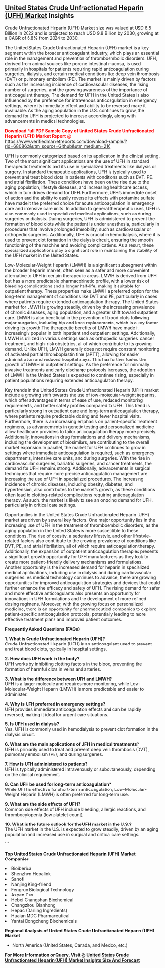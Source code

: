 <h2><a href="https://www.verifiedmarketreports.com/download-sample/?rid=680862&amp;utm_source=Github&amp;utm_medium=216" target="_blank">United States Crude Unfractionated Heparin (UFH) Market</a> Insights</h2><p>Crude Unfractionated Heparin (UFH) Market size was valued at USD 6.5 Billion in 2022 and is projected to reach USD 9.8 Billion by 2030, growing at a CAGR of 6.8% from 2024 to 2030.</p><p><p>The United States Crude Unfractionated Heparin (UFH) market is a key segment within the broader anticoagulant industry, which plays an essential role in the management and prevention of thromboembolic disorders. UFH, derived from animal sources like porcine intestinal mucosa, is used primarily in hospitals for patients requiring rapid anticoagulation during surgeries, dialysis, and certain medical conditions like deep vein thrombosis (DVT) or pulmonary embolism (PE). The market is mainly driven by factors such as the increasing incidence of cardiovascular diseases, the rising number of surgeries, and the growing awareness of the importance of anticoagulant therapy. The demand for UFH in the United States is also influenced by the preference for intravenous anticoagulation in emergency settings, where its immediate effect and ability to be reversed make it invaluable. As the aging population in the U.S. continues to grow, the demand for UFH is projected to increase accordingly, along with advancements in medical technologies. <p><span class=""><span style="color: #ff0000;"><strong>Download Full PDF Sample Copy of United States Crude Unfractionated Heparin (UFH) Market Report</strong> @ </span><a href="https://www.verifiedmarketreports.com/download-sample/?rid=680862&amp;utm_source=Github&amp;utm_medium=216" target="_blank">https://www.verifiedmarketreports.com/download-sample/?rid=680862&amp;utm_source=Github&amp;utm_medium=216</a></span></p></p><p>UFH is commonly categorized based on its application in the clinical setting. Two of the most significant applications are the use of UFH in standard therapeutic treatments and its use in specialized treatments like dialysis or surgery. In standard therapeutic applications, UFH is typically used to prevent and treat blood clots in patients with conditions such as DVT, PE, and atrial fibrillation. These conditions have been on the rise due to the aging population, lifestyle diseases, and increasing healthcare access, which in turn drives demand for UFH. Furthermore, UFH’s immediate onset of action and the ability to easily reverse its effects with protamine sulfate have made it the preferred choice for acute anticoagulation in emergency care and intensive care units. In addition to general therapeutic uses, UFH is also commonly used in specialized medical applications, such as during surgeries or dialysis. During surgeries, UFH is administered to prevent the formation of blood clots while the patient is under anesthesia, particularly in procedures that involve prolonged immobility, such as cardiovascular or orthopedic surgeries. Additionally, UFH is crucial in hemodialysis, where it is used to prevent clot formation in the dialysis circuit, ensuring the smooth functioning of the machine and avoiding complications. As a result, these specialized applications play a significant role in maintaining the stability of the UFH market in the United States.</p><p>Low-Molecular-Weight Heparin (LMWH) is a significant subsegment within the broader heparin market, often seen as a safer and more convenient alternative to UFH in certain therapeutic areas. LMWH is derived from UFH but has a more predictable pharmacokinetic profile, with a lower risk of bleeding complications and a longer half-life, making it suitable for outpatient therapy. These properties make LMWH a preferred option for the long-term management of conditions like DVT and PE, particularly in cases where patients require extended anticoagulation therapy. The United States market for LMWH is growing steadily, driven by the increasing prevalence of chronic diseases, aging population, and a greater shift toward outpatient care. LMWH is also beneficial in the prevention of blood clots following major surgeries, including hip and knee replacements, which is a key factor driving its growth.The therapeutic benefits of LMWH have made it increasingly popular in both inpatient and outpatient settings. Additionally, LMWH is utilized in various settings such as orthopedic surgeries, cancer treatment, and high-risk obstetrics, all of which contribute to its growing demand. Unlike UFH, LMWH generally does not require constant monitoring of activated partial thromboplastin time (aPTT), allowing for easier administration and reduced hospital stays. This has further fueled the growth of LMWH in outpatient settings. As the preference for minimally invasive treatments and early discharge protocols increases, the adoption of LMWH in the United States is expected to continue rising, especially in patient populations requiring extended anticoagulation therapy.</p><p>Key trends in the United States Crude Unfractionated Heparin (UFH) market include a growing shift towards the use of low-molecular-weight heparins, which offer advantages in terms of ease of use, reduced monitoring requirements, and better safety profiles compared to UFH. This trend is particularly strong in outpatient care and long-term anticoagulation therapy, where patients require predictable dosing and fewer hospital visits. Furthermore, there is an increasing emphasis on patient-specific treatment regimens, as advancements in genetic testing and personalized medicine allow healthcare providers to tailor anticoagulation therapy more precisely. Additionally, innovations in drug formulations and delivery mechanisms, including the development of biosimilars, are contributing to the overall market expansion.In parallel, the market for UFH continues to grow in settings where immediate anticoagulation is required, such as emergency departments, intensive care units, and during surgeries. With the rise in cardiovascular surgeries, bariatric surgeries, and cancer treatments, the demand for UFH remains strong. Additionally, advancements in surgical techniques that require more precise anticoagulation management are increasing the use of UFH in specialized procedures. The increasing incidence of chronic diseases, including obesity, diabetes, and hypertension, also contributes to the market’s growth, as these conditions often lead to clotting-related complications requiring anticoagulation therapy. As such, the market is likely to see an ongoing demand for UFH, particularly in critical care settings.</p><p>Opportunities in the United States Crude Unfractionated Heparin (UFH) market are driven by several key factors. One major opportunity lies in the increasing use of UFH in the treatment of thromboembolic disorders, as the aging population in the United States is more susceptible to these conditions. The rise of obesity, a sedentary lifestyle, and other lifestyle-related factors also contribute to the growing prevalence of conditions like DVT, PE, and atrial fibrillation, all of which require anticoagulation therapy. Additionally, the expansion of outpatient anticoagulation therapies presents a significant growth opportunity for UFH manufacturers as they look to create more patient-friendly delivery mechanisms and formulations. Another opportunity is the increased demand for heparin in specialized medical applications, including use in dialysis and during cardiovascular surgeries. As medical technology continues to advance, there are growing opportunities for improved anticoagulation strategies and devices that could further enhance the efficacy and safety of UFH. The rising demand for safer and more effective anticoagulants also presents an opportunity for innovations in UFH formulations and the development of more refined dosing regimens. Moreover, with the growing focus on personalized medicine, there is an opportunity for pharmaceutical companies to explore patient-specific anticoagulation protocols, potentially leading to more effective treatment plans and improved patient outcomes.</p><p><strong>Frequently Asked Questions (FAQs)</strong></p><p><strong>1. What is Crude Unfractionated Heparin (UFH)?</strong><br>Crude Unfractionated Heparin (UFH) is an anticoagulant used to prevent and treat blood clots, typically in hospital settings.</p><p><strong>2. How does UFH work in the body?</strong><br>UFH works by inhibiting clotting factors in the blood, preventing the formation of harmful clots in veins and arteries.</p><p><strong>3. What is the difference between UFH and LMWH?</strong><br>UFH is a larger molecule and requires more monitoring, while Low-Molecular-Weight Heparin (LMWH) is more predictable and easier to administer.</p><p><strong>4. Why is UFH preferred in emergency settings?</strong><br>UFH provides immediate anticoagulation effects and can be rapidly reversed, making it ideal for urgent care situations.</p><p><strong>5. Is UFH used in dialysis?</strong><br>Yes, UFH is commonly used in hemodialysis to prevent clot formation in the dialysis circuit.</p><p><strong>6. What are the main applications of UFH in medical treatments?</strong><br>UFH is primarily used to treat and prevent deep vein thrombosis (DVT), pulmonary embolism (PE), and during surgeries.</p><p><strong>7. How is UFH administered to patients?</strong><br>UFH is typically administered intravenously or subcutaneously, depending on the clinical requirement.</p><p><strong>8. Can UFH be used for long-term anticoagulation?</strong><br>While UFH is effective for short-term anticoagulation, Low-Molecular-Weight Heparin (LMWH) is often preferred for long-term use.</p><p><strong>9. What are the side effects of UFH?</strong><br>Common side effects of UFH include bleeding, allergic reactions, and thrombocytopenia (low platelet count).</p><p><strong>10. What is the future outlook for the UFH market in the U.S.?</strong><br>The UFH market in the U.S. is expected to grow steadily, driven by an aging population and increased use in surgical and critical care settings.</p>```</p><p><strong>Top United States Crude Unfractionated Heparin (UFH) Market Companies</strong></p><div data-test-id=""><p><li>Bioiberica</li><li> Shenzhen Hepalink</li><li> Sanofi</li><li> Nanjing King-friend</li><li> Fengrun Biological Technology</li><li> Aspen Oss</li><li> Hebei Changshan Biochemical</li><li> Changzhou Qianhong</li><li> Hepac (Darling Ingredients)</li><li> Huaian MDC Pharmaceutical</li><li> Yantai Dongcheng Biochemicals</li></p><div><strong>Regional Analysis of&nbsp;United States Crude Unfractionated Heparin (UFH) Market</strong></div><ul><li dir="ltr"><p dir="ltr">North America&nbsp;(United States, Canada, and Mexico, etc.)</p></li></ul><p><strong>For More Information or Query, Visit @&nbsp;</strong><strong><a href="https://www.verifiedmarketreports.com/product/crude-unfractionated-heparin-ufh-market/?utm_source=Github&amp;utm_medium=216" target="_blank">United States Crude Unfractionated Heparin (UFH) Market Insights Size And Forecast</a></strong></p></div>
